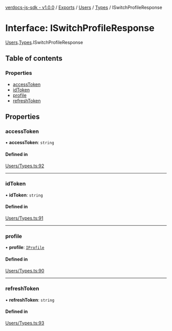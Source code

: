 [verdocs-js-sdk - v1.0.0](../README.md) / [Exports](../modules.md) / [Users](../modules/Users.md) / [Types](../modules/Users.Types.md) / ISwitchProfileResponse

# Interface: ISwitchProfileResponse

[Users](../modules/Users.md).[Types](../modules/Users.Types.md).ISwitchProfileResponse

## Table of contents

### Properties

- [accessToken](Users.Types.ISwitchProfileResponse.md#accesstoken)
- [idToken](Users.Types.ISwitchProfileResponse.md#idtoken)
- [profile](Users.Types.ISwitchProfileResponse.md#profile)
- [refreshToken](Users.Types.ISwitchProfileResponse.md#refreshtoken)

## Properties

### accessToken

• **accessToken**: `string`

#### Defined in

[Users/Types.ts:92](https://github.com/Verdocs/js-sdk/blob/cfc4bfe/src/Users/Types.ts#L92)

___

### idToken

• **idToken**: `string`

#### Defined in

[Users/Types.ts:91](https://github.com/Verdocs/js-sdk/blob/cfc4bfe/src/Users/Types.ts#L91)

___

### profile

• **profile**: [`IProfile`](Users.Types.IProfile.md)

#### Defined in

[Users/Types.ts:90](https://github.com/Verdocs/js-sdk/blob/cfc4bfe/src/Users/Types.ts#L90)

___

### refreshToken

• **refreshToken**: `string`

#### Defined in

[Users/Types.ts:93](https://github.com/Verdocs/js-sdk/blob/cfc4bfe/src/Users/Types.ts#L93)
